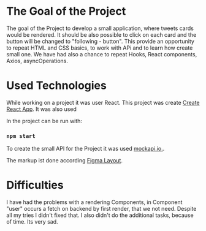 # The Goal of the Project

The goal of the Project to develop a small application, where tweets cards would be rendered. It
should be also possible to click on each card and the button will be changed to "following -
button". This provide an opportunity to repeat HTML and CSS basics, to work with APi and to learn
how create small one. We have had also a chance to repeat Hooks, React components, Axios,
asyncOperations.

# Used Technologies

While working on a project it was user React. This project was create
[Create React App](https://github.com/facebook/create-react-app). It was also used

In the project can be run with:

### `npm start`

To create the small API for the Project it was used [mockapi.io.](https://mockapi.io/projects).

The markup ist done according
[Figma Layout](https://www.figma.com/file/zun1oP6NmS2Lmgbcj6e1IG/Test?type=design&node-id=0-1&t=4PT2gbCEH4gPEMBA-0).

# Difficulties

I have had the problems with a rendering Components, in Component "user" occurs a fetch on backend
by first render, that we not need. Despite all my tries I didn't fixed that. I also didn't do the
additional tasks, because of time. Its very sad.
